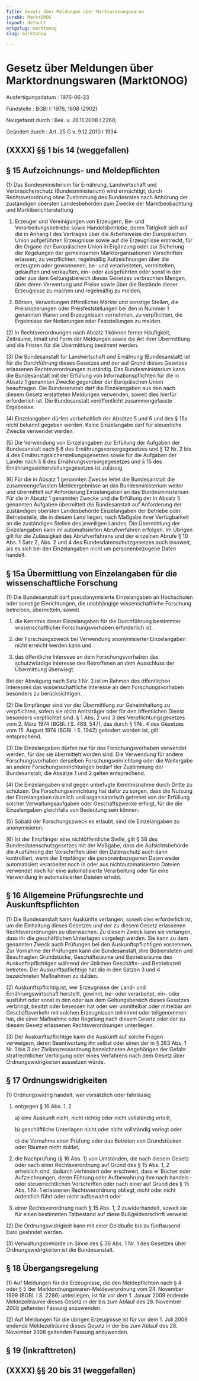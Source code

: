 ```yaml
---
Title: Gesetz über Meldungen über Marktordnungswaren
jurabk: MarktONOG
layout: default
origslug: marktonog
slug: marktonog

---
```


# Gesetz über Meldungen über Marktordnungswaren (MarktONOG)

Ausfertigungsdatum
:   1976-06-23

Fundstelle
:   BGBl I: 1976, 1608 (2902)

Neugefasst durch
:   Bek. v. 26.11.2008 I 2260;

Geändert durch
:   Art. 25 G v. 9.12.2010 I 1934

## (XXXX) §§ 1 bis 14 (weggefallen)

## § 15 Aufzeichnungs- und Meldepflichten

(1) Das Bundesministerium für Ernährung, Landwirtschaft und
Verbraucherschutz (Bundesministerium) wird ermächtigt, durch
Rechtsverordnung ohne Zustimmung des Bundesrates nach Anhörung der
zuständigen obersten Landesbehörden zum Zwecke der Marktbeobachtung
und Marktberichterstattung

1.  Erzeuger und Vereinigungen von Erzeugern, Be- und
    Verarbeitungsbetriebe sowie Handelsbetriebe, deren Tätigkeit sich auf
    die in Anhang I des Vertrages über die Arbeitsweise der Europäischen
    Union aufgeführten Erzeugnisse sowie auf die Erzeugnisse erstreckt,
    für die Organe der Europäischen Union in Ergänzung oder zur Sicherung
    der Regelungen der gemeinsamen Marktorganisationen Vorschriften
    erlassen, zu verpflichten, regelmäßig Aufzeichnungen über die
    erzeugten oder gewonnenen, be- und verarbeiteten, vermittelten,
    gekauften und verkauften, ein- oder ausgeführten oder sonst in den
    oder aus dem Geltungsbereich dieses Gesetzes verbrachten Mengen, über
    deren Verwertung und Preise sowie über die Bestände dieser Erzeugnisse
    zu machen und regelmäßig zu melden,


2.  Börsen, Verwaltungen öffentlicher Märkte und sonstige Stellen, die
    Preisnotierungen oder Preisfeststellungen bei den in Nummer 1
    genannten Waren und Erzeugnissen vornehmen, zu verpflichten, die
    Ergebnisse der Notierungen oder Feststellungen zu melden.




(2) In Rechtsverordnungen nach Absatz 1 können ferner Häufigkeit,
Zeiträume, Inhalt und Form der Meldungen sowie die Art ihrer
Übermittlung und die Fristen für die Übermittlung bestimmt werden.

(3) Die Bundesanstalt für Landwirtschaft und Ernährung (Bundesanstalt)
ist für die Durchführung dieses Gesetzes und der auf Grund dieses
Gesetzes erlassenen Rechtsverordnungen zuständig. Das
Bundesministerium kann die Bundesanstalt mit der Erfüllung von
Informationspflichten für die in Absatz 1 genannten Zwecke gegenüber
der Europäischen Union beauftragen. Die Bundesanstalt darf die
Einzelangaben aus den nach diesem Gesetz erstatteten Meldungen
verwenden, soweit dies hierfür erforderlich ist. Die Bundesanstalt
veröffentlicht zusammengefasste Ergebnisse.

(4) Einzelangaben dürfen vorbehaltlich der Absätze 5 und 6 und des §
15a nicht bekannt gegeben werden. Keine Einzelangabe darf für
steuerliche Zwecke verwendet werden.

(5) Die Verwendung von Einzelangaben zur Erfüllung der Aufgaben der
Bundesanstalt nach § 6 des Ernährungsvorsorgegesetzes und § 12 Nr. 2
bis 4 des Ernährungssicherstellungsgesetzes sowie für die Aufgaben der
Länder nach § 8 des Ernährungsvorsorgegesetzes und § 15 des
Ernährungssicherstellungsgesetzes ist zulässig.

(6) Für die in Absatz 1 genannten Zwecke leitet die Bundesanstalt die
zusammengefassten Meldeergebnisse an das Bundesministerium weiter und
übermittelt auf Anforderung Einzelangaben an das Bundesministerium.
Für die in Absatz 1 genannten Zwecke und die Erfüllung der in Absatz 5
genannten Aufgaben übermittelt die Bundesanstalt auf Anforderung der
zuständigen obersten Landesbehörde Einzelangaben der Betriebe oder
Betriebsteile, die in diesem Land liegen, nach Maßgabe ihrer
Verfügbarkeit an die zuständigen Stellen des jeweiligen Landes. Die
Übermittlung der Einzelangaben kann im automatisierten Abrufverfahren
erfolgen. Im Übrigen gilt für die Zulässigkeit des Abrufverfahrens und
der einzelnen Abrufe § 10 Abs. 1 Satz 2, Abs. 2 und 4 des
Bundesdatenschutzgesetzes auch insoweit, als es sich bei den
Einzelangaben nicht um personenbezogene Daten handelt.

## § 15a Übermittlung von Einzelangaben für die wissenschaftliche Forschung

(1) Die Bundesanstalt darf pseudonymisierte Einzelangaben an
Hochschulen oder sonstige Einrichtungen, die unabhängige
wissenschaftliche Forschung betreiben, übermitteln, soweit

1.  die Kenntnis dieser Einzelangaben für die Durchführung bestimmter
    wissenschaftlicher Forschungsvorhaben erforderlich ist,


2.  der Forschungszweck bei Verwendung anonymisierter Einzelangaben nicht
    erreicht werden kann und


3.  das öffentliche Interesse an dem Forschungsvorhaben das schutzwürdige
    Interesse des Betroffenen an dem Ausschluss der Übermittlung
    überwiegt.



Bei der Abwägung nach Satz 1 Nr. 3 ist im Rahmen des öffentlichen
Interesses das wissenschaftliche Interesse an dem Forschungsvorhaben
besonders zu berücksichtigen.

(2) Die Empfänger sind vor der Übermittlung zur Geheimhaltung zu
verpflichten, sofern sie nicht Amtsträger oder für den öffentlichen
Dienst besonders verpflichtet sind. § 1 Abs. 2 und 3 des
Verpflichtungsgesetzes vom 2. März 1974 (BGBl. I S. 469, 547), das
durch § 1 Nr. 4 des Gesetzes vom 15. August 1974 (BGBl. I S. 1942)
geändert worden ist, gilt entsprechend.

(3) Die Einzelangaben dürfen nur für das Forschungsvorhaben verwendet
werden, für das sie übermittelt worden sind. Die Verwendung für andere
Forschungsvorhaben derselben Forschungseinrichtung oder die Weitergabe
an andere Forschungseinrichtungen bedarf der Zustimmung der
Bundesanstalt; die Absätze 1 und 2 gelten entsprechend.

(4) Die Einzelangaben sind gegen unbefugte Kenntnisnahme durch Dritte
zu schützen. Die Forschungseinrichtung hat dafür zu sorgen, dass die
Nutzung der Einzelangaben räumlich und organisatorisch getrennt von
der Erfüllung solcher Verwaltungsaufgaben oder Geschäftszwecke
erfolgt, für die die Einzelangaben gleichfalls von Bedeutung sein
können.

(5) Sobald der Forschungszweck es erlaubt, sind die Einzelangaben zu
anonymisieren.

(6) Ist der Empfänger eine nichtöffentliche Stelle, gilt § 38 des
Bundesdatenschutzgesetzes mit der Maßgabe, dass die Aufsichtsbehörde
die Ausführung der Vorschriften über den Datenschutz auch dann
kontrolliert, wenn der Empfänger die personenbezogenen Daten weder
automatisiert verarbeitet noch in oder aus nichtautomatisierten
Dateien verwendet noch für eine automatisierte Verarbeitung oder für
eine Verwendung in automatisierten Dateien erhebt.

## § 16 Allgemeine Prüfungsrechte und Auskunftspflichten

(1) Die Bundesanstalt kann Auskünfte verlangen, soweit dies
erforderlich ist, um die Einhaltung dieses Gesetzes und der zu diesem
Gesetz erlassenen Rechtsverordnungen zu überwachen. Zu diesem Zweck
kann sie verlangen, dass ihr die geschäftlichen Unterlagen vorgelegt
werden. Sie kann zu dem genannten Zweck auch Prüfungen bei den
Auskunftspflichtigen vornehmen. Zur Vornahme der Prüfungen kann die
Bundesanstalt, ihre Bediensteten und Beauftragten Grundstücke,
Geschäftsräume und Betriebsräume des Auskunftspflichtigen während der
üblichen Geschäfts- und Betriebszeit betreten. Der Auskunftspflichtige
hat die in den Sätzen 3 und 4 bezeichneten Maßnahmen zu dulden.

(2) Auskunftspflichtig ist, wer Erzeugnisse der Land- und
Ernährungswirtschaft herstellt, gewinnt, be- oder verarbeitet, ein-
oder ausführt oder sonst in den oder aus dem Geltungsbereich dieses
Gesetzes verbringt, besitzt oder besessen hat oder wer unmittelbar
oder mittelbar am Geschäftsverkehr mit solchen Erzeugnissen teilnimmt
oder teilgenommen hat, die einer Maßnahme oder Regelung nach diesem
Gesetz oder der zu diesem Gesetz erlassenen Rechtsverordnungen
unterliegen.

(3) Der Auskunftspflichtige kann die Auskunft auf solche Fragen
verweigern, deren Beantwortung ihn selbst oder einen der in § 383 Abs.
1 Nr. 1 bis 3 der Zivilprozessordnung bezeichneten Angehörigen der
Gefahr strafrechtlicher Verfolgung oder eines Verfahrens nach dem
Gesetz über Ordnungswidrigkeiten aussetzen würde.

## § 17 Ordnungswidrigkeiten

(1) Ordnungswidrig handelt, wer vorsätzlich oder fahrlässig

1.  entgegen § 16 Abs. 1, 2

    a)  eine Auskunft nicht, nicht richtig oder nicht vollständig erteilt,


    b)  geschäftliche Unterlagen nicht oder nicht vollständig vorlegt oder


    c)  die Vornahme einer Prüfung oder das Betreten von Grundstücken oder
        Räumen nicht duldet,





2.  die Nachprüfung (§ 16 Abs. 1) von Umständen, die nach diesem Gesetz
    oder nach einer Rechtsverordnung auf Grund des § 15 Abs. 1, 2
    erheblich sind, dadurch verhindert oder erschwert, dass er Bücher oder
    Aufzeichnungen, deren Führung oder Aufbewahrung ihm nach handels- oder
    steuerrechtlichen Vorschriften oder nach einer auf Grund des § 15 Abs.
    1 Nr. 1 erlassenen Rechtsverordnung obliegt, nicht oder nicht
    ordentlich führt oder nicht aufbewahrt oder


3.  einer Rechtsverordnung nach § 15 Abs. 1, 2 zuwiderhandelt, soweit sie
    für einen bestimmten Tatbestand auf diese Bußgeldvorschrift verweist.




(2) Die Ordnungswidrigkeit kann mit einer Geldbuße bis zu fünftausend
Euro geahndet werden.

(3) Verwaltungsbehörde im Sinne des § 36 Abs. 1 Nr. 1 des Gesetzes
über Ordnungswidrigkeiten ist die Bundesanstalt.

## § 18 Übergangsregelung

(1) Auf Meldungen für die Erzeugnisse, die den Meldepflichten nach § 4
oder § 5 der Marktordnungswaren-Meldeverordnung vom 24. November 1999
(BGBl. I S. 2286) unterliegen, ist für vor dem 1. Januar 2009 endende
Meldezeiträume dieses Gesetz in der bis zum Ablauf des 28. November
2008 geltenden Fassung anzuwenden.

(2) Auf Meldungen für die übrigen Erzeugnisse ist für vor dem 1. Juli
2009 endende Meldezeiträume dieses Gesetz in der bis zum Ablauf des
28\. November 2008 geltenden Fassung anzuwenden.

## § 19 (Inkrafttreten)

## (XXXX) §§ 20 bis 31 (weggefallen)


